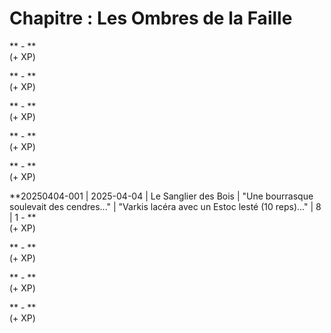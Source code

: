 # Chapitre  : Les Ombres de la Faille  

** - **  
  (+ XP)  

** - **  
  (+ XP)  

** - **  
  (+ XP)  

** - **  
  (+ XP)  

** - **  
  (+ XP)  

**20250404-001 | 2025-04-04 | Le Sanglier des Bois | "Une bourrasque soulevait des cendres..." | "Varkis lacéra avec un Estoc lesté (10 reps)..." | 8 | 1 - **  
  (+ XP)  

** - **  
  (+ XP)  

** - **  
  (+ XP)  

** - **  
  (+ XP)  


